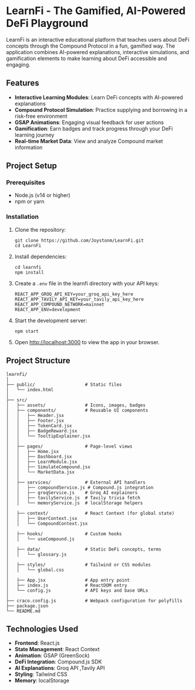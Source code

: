 # LearnFi - The Gamified, AI-Powered DeFi Playground

LearnFi is an interactive educational platform that teaches users about DeFi concepts through the Compound Protocol in a fun, gamified way. The application combines AI-powered explanations, interactive simulations, and gamification elements to make learning about DeFi accessible and engaging.

## Features

- **Interactive Learning Modules**: Learn DeFi concepts with AI-powered explanations
- **Compound Protocol Simulation**: Practice supplying and borrowing in a risk-free environment
- **GSAP Animations**: Engaging visual feedback for user actions
- **Gamification**: Earn badges and track progress through your DeFi learning journey
- **Real-time Market Data**: View and analyze Compound market information

## Project Setup

### Prerequisites

- Node.js (v14 or higher)
- npm or yarn

### Installation

1. Clone the repository:
   ```
   git clone https://github.com/Joystonm/LearnFi.git
   cd LearnFi
   ```

2. Install dependencies:
   ```
   cd learnfi
   npm install
   ```

3. Create a `.env` file in the learnfi directory with your API keys:
   ```
   REACT_APP_GROQ_API_KEY=your_groq_api_key_here
   REACT_APP_TAVILY_API_KEY=your_tavily_api_key_here
   REACT_APP_COMPOUND_NETWORK=mainnet
   REACT_APP_ENV=development
   ```

4. Start the development server:
   ```
   npm start
   ```

5. Open [http://localhost:3000](http://localhost:3000) to view the app in your browser.

## Project Structure

```
learnfi/
│
├── public/                   # Static files
│   └── index.html
│
├── src/
│   ├── assets/               # Icons, images, badges
│   ├── components/           # Reusable UI components
│   │   ├── Header.jsx
│   │   ├── Footer.jsx
│   │   ├── TokenCard.jsx
│   │   ├── BadgeReward.jsx
│   │   └── TooltipExplainer.jsx
│   │
│   ├── pages/                # Page-level views
│   │   ├── Home.jsx
│   │   ├── Dashboard.jsx
│   │   ├── LearnModule.jsx
│   │   ├── SimulateCompound.jsx
│   │   └── MarketData.jsx
│   │
│   ├── services/             # External API handlers
│   │   ├── compoundService.js # Compound.js integration
│   │   ├── groqService.js    # Groq AI explainers
│   │   ├── tavilyService.js  # Tavily trivia fetch
│   │   └── memoryService.js  # localStorage helpers
│
│   ├── context/              # React Context (for global state)
│   │   ├── UserContext.jsx
│   │   └── CompoundContext.jsx
│
│   ├── hooks/                # Custom hooks
│   │   └── useCompound.js
│
│   ├── data/                 # Static DeFi concepts, terms
│   │   └── glossary.js
│
│   ├── styles/               # Tailwind or CSS modules
│   │   └── global.css
│
│   ├── App.jsx               # App entry point
│   ├── index.js              # ReactDOM entry
│   └── config.js             # API keys and base URLs
│
├── craco.config.js           # Webpack configuration for polyfills
├── package.json
└── README.md
```

## Technologies Used

- **Frontend**: React.js
- **State Management**: React Context
- **Animation**: GSAP (GreenSock)
- **DeFi Integration**: Compound.js SDK
- **AI Explanations**: Groq API ,Tavily API
- **Styling**: Tailwind CSS
- **Memory**: localStorage



